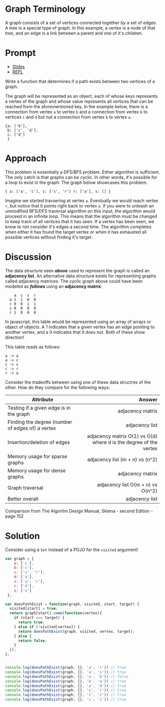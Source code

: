 # Graph Terminology

A graph consists of a set of vertices connected together by a set of edges. A tree is a special type of graph. In this example, a vertex is a node of that tree, and an edge is a link between a parent and one of it's children.

# Prompt

* [Slides](http://slides.com/sarahdherr/reacto-graph#/)
* [REPL](https://repl.it/JVhs/2)

Write a function that determines if a path exists between two vertices of a graph.

The graph will be represented as an object, each of whose keys represents a vertex of the graph and whose value represents all vertices that can be reached from the aforementioned key. In the example below, there is a connection from vertex `a` to vertex `b` and a connection from vertex `b` to vertices `c` and `d` but not a connection from vertex `b` to vertex `a`.

    {a: ['b'],
     b: ['c', 'd'],
     c: ['d']
     }

# Approach

This problem is essentially a DFS/BFS problem. Either algorithm is sufficient. The only catch is that graphs can be cyclic. In other words, it's possible for a loop to exist in the graph. The graph below showcases this problem:

`{
    a: ['a', 'c'],
    c: ['s', 'r']
    r: ['a'],
    s: []
 }`


Imagine we started travsering at vertex `a`. Eventually we would reach vertex `r`, but notice that it points right back to vertex `a`. If you were to unleash an unmodified BFS/DFS traversal algorithm on this input, the algorithm would proceed in an infinite loop. This means that the algorithm must be changed to keep track of all vertices that it has seen. If a vertex has been seen, we know to not consider it's edges a second time. The algorithm completes when either it has found the target vertex or when it has exhausted all possible vertices without finding it's target.

# Discussion

The data structure seen ***above*** used to represent the graph is called an **adjacency list**. An alternative data structure exists for representing graphs called adjacency matrices. The cyclic graph above could have been modeled as ***follows*** using an **adjacency matrix**:

        a  c  s  r
      a 1  1  0  0
      c 0  0  1  1
      s 0  0  0  0
      r 1  0  0  0

In javascript, this table would be represented using an array of arrays or object of objects. A 1 indicates that a given vertex has an edge pointing to another vertex, and a 0 indicates that it does not. Both of these show direction!

This table reads as follows:<br>

`a -> a`<br>
`a -> c`<br>
`c -> s`<br>
`c -> r`<br>
`r -> a`

Consider the tradeoffs between using one of these data structres of the other. How do they compare for the following ways:

| Attribute                                             | Answer                                                            |
| ------------------------------------------------------|------------------------------------------------------------------:|
| Testing if a given edge is in the graph               | adjacency matrix                                                  |
| Finding the degree (number of edges of) a vertex      | adjacency list                                                    |
| Insertion/deletion of edges                           | adjacency matrix O(1) vs O(d) where d is the degree of the vertex |
| Memory usage for sparse graphs                        | adjacency list (m + n) vs (n^2)                                   |
| Memory usage for dense graphs                         | adjacency matrix                                                  |
| Graph traversal                                       | adjacency list O(m + n) vs O(n^2)                                 |
| Better overall                                        | adjacency list                                                    |

Comparison from The Algoritm Design Manual, Skiena - second Edition - page 152

# Solution

Consider using a `Set` instead of a POJO for the `visited` argument!

```javascript
var graph = {
    a: ['c'],
    b: ['c'],
    c: ['s', 'r'],
    d: ['a'],
    s: ['a', 'c'],
    r: ['d'],
    z: ['z']
 };

var doesPathExist = function(graph, visited, start, target) {
  visited[start] = true;
  return graph[start].some(function(vertex){
    if (start === target) {
      return true;
    } else if (!visited[vertex]) {
      return doesPathExist(graph, visited, vertex, target);
    } else {
      return false;
    }
  });
};


console.log(doesPathExist(graph, {}, 'a', 'c')) // true
console.log(doesPathExist(graph, {}, 'a', 's')) // true
console.log(doesPathExist(graph, {}, 'a', 'b')) // false
console.log(doesPathExist(graph, {}, 'b', 'a')) // true
console.log(doesPathExist(graph, {}, 'a', 'd')) // true
console.log(doesPathExist(graph, {}, 's', 'r')) // true
console.log(doesPathExist(graph, {}, 'z', 'z')) // true
console.log(doesPathExist(graph, {}, 'c', 'c')) // true
```
